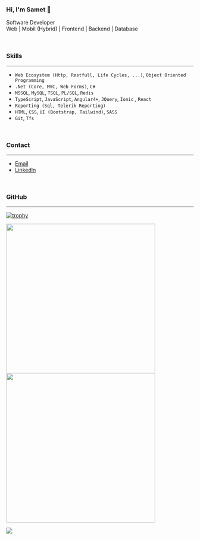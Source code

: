 ### Hi, I'm Samet 👋
<p>
  Software Developer
  <br>
  Web | Mobil (Hybrid) | Frontend | Backend | Database
</p>

<br>
<p>
 <h3>Skills</h3>
</p>
<hr>

- `Web Ecosystem (Http, Restfull, Life Cycles, ...)`, `Object Oriented Programming`
- `.Net (Core, MVC, Web Forms)`, `C#`
- `MSSQL`, `MySQL`, `TSQL`, `PL/SQL`, `Redis`
- `TypeScript`, `JavaScript`, `Angular4+`, `JQuery`, `Ionic` , `React`
- `Reporting (Sql, Telerik Reporting)`
- `HTML`, `CSS`, `UI (Bootstrap, Tailwind)`, `SASS`
- `Git`, `Tfs`

<br>
<p>
 <h3>Contact</h3>
</p>
<hr>

- [Email](mailto:samet.eyuboglu@gmail.com)
- [LinkedIn](https://www.linkedin.com/in/sameteyuboglu)

<br>
<p>
 <h3>GitHub</h3>
</p>
<hr>

[![trophy](https://github-profile-trophy.vercel.app/?username=sameteyuboglu)](https://github.com/ryo-ma/github-profile-trophy)

<p>
  <img src = "https://github-readme-stats.vercel.app/api?username=sameteyuboglu&show_icons=true" width = 400>
  <img src = "https://github-readme-streak-stats.herokuapp.com?user=sameteyuboglu&hide_border=true" width = 400>
</p>

<img src = "https://github-readme-stats.vercel.app/api/top-langs/?username=sameteyuboglu&layout=compact">
